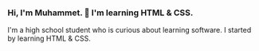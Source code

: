 ### Hi, I'm Muhammet. 👋 I'm learning HTML & CSS.

I'm a high school student who is curious about learning software. I started by learning HTML & CSS.